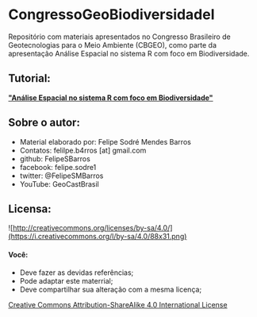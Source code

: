 # CongressoGeoBiodiversidadeI  

Repositório com materiais apresentados no Congresso Brasileiro de Geotecnologias para o Meio Ambiente (CBGEO), como parte da apresentação Análise Espacial no sistema R com foco em Biodiversidade.

## Tutorial:
**["Análise Espacial no sistema R com foco em Biodiversidade"](https://github.com/FelipeSBarros/CongressoGeoBiodiversidadeI/AnaliseEspacialBiodiversidade.html)**  

## Sobre o autor:  

* Material elaborado por: Felipe Sodré Mendes Barros
* Contatos: felilpe.b4rros [at] gmail.com  
* github: FelipeSBarros
* facebook: felipe.sodre1  
* twitter: @FelipeSMBarros  
* YouTube: GeoCastBrasil

## Licensa:
![http://creativecommons.org/licenses/by-sa/4.0/](https://i.creativecommons.org/l/by-sa/4.0/88x31.png)  

#### Você:  

* Deve fazer as devidas referências;  
* Pode adaptar este materrial;  
* Deve compartilhar sua alteração com a mesma licença;  

[Creative Commons Attribution-ShareAlike 4.0 International License](http://creativecommons.org/licenses/by-sa/4.0/)